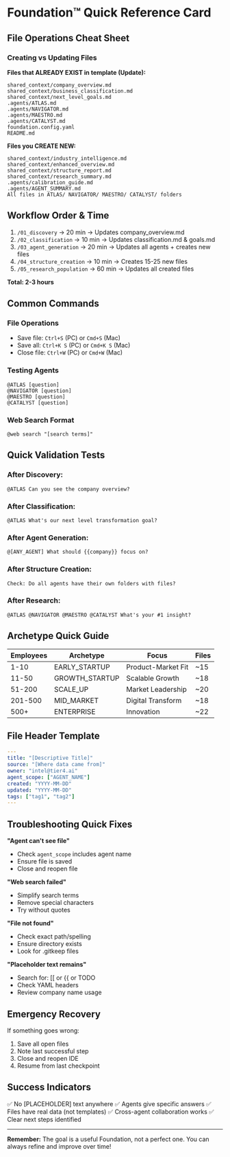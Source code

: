 # Foundation™ Quick Reference Card

## File Operations Cheat Sheet

### Creating vs Updating Files

**Files that ALREADY EXIST in template (Update):**
```
shared_context/company_overview.md
shared_context/business_classification.md  
shared_context/next_level_goals.md
.agents/ATLAS.md
.agents/NAVIGATOR.md
.agents/MAESTRO.md
.agents/CATALYST.md
foundation.config.yaml
README.md
```

**Files you CREATE NEW:**
```
shared_context/industry_intelligence.md
shared_context/enhanced_overview.md
shared_context/structure_report.md
shared_context/research_summary.md
.agents/calibration_guide.md
.agents/AGENT_SUMMARY.md
All files in ATLAS/ NAVIGATOR/ MAESTRO/ CATALYST/ folders
```

## Workflow Order & Time

1. `/01_discovery` → 20 min → Updates company_overview.md
2. `/02_classification` → 10 min → Updates classification.md & goals.md
3. `/03_agent_generation` → 20 min → Updates all agents + creates new files
4. `/04_structure_creation` → 10 min → Creates 15-25 new files
5. `/05_research_population` → 60 min → Updates all created files

**Total: 2-3 hours**

## Common Commands

### File Operations
- Save file: `Ctrl+S` (PC) or `Cmd+S` (Mac)
- Save all: `Ctrl+K S` (PC) or `Cmd+K S` (Mac)
- Close file: `Ctrl+W` (PC) or `Cmd+W` (Mac)

### Testing Agents
```
@ATLAS [question]
@NAVIGATOR [question]
@MAESTRO [question]
@CATALYST [question]
```

### Web Search Format
```
@web search "[search terms]"
```

## Quick Validation Tests

### After Discovery:
```
@ATLAS Can you see the company overview?
```

### After Classification:
```
@ATLAS What's our next level transformation goal?
```

### After Agent Generation:
```
@[ANY_AGENT] What should {{company}} focus on?
```

### After Structure Creation:
```
Check: Do all agents have their own folders with files?
```

### After Research:
```
@ATLAS @NAVIGATOR @MAESTRO @CATALYST What's your #1 insight?
```

## Archetype Quick Guide

| Employees | Archetype | Focus | Files |
|-----------|-----------|-------|-------|
| 1-10 | EARLY_STARTUP | Product-Market Fit | ~15 |
| 11-50 | GROWTH_STARTUP | Scalable Growth | ~18 |
| 51-200 | SCALE_UP | Market Leadership | ~20 |
| 201-500 | MID_MARKET | Digital Transform | ~18 |
| 500+ | ENTERPRISE | Innovation | ~22 |

## File Header Template
```yaml
---
title: "[Descriptive Title]"
source: "[Where data came from]"
owner: "intel@tier4.ai"
agent_scope: ["AGENT_NAME"]
created: "YYYY-MM-DD"
updated: "YYYY-MM-DD"
tags: ["tag1", "tag2"]
---
```

## Troubleshooting Quick Fixes

**"Agent can't see file"**
- Check `agent_scope` includes agent name
- Ensure file is saved
- Close and reopen file

**"Web search failed"**
- Simplify search terms
- Remove special characters
- Try without quotes

**"File not found"**
- Check exact path/spelling
- Ensure directory exists
- Look for .gitkeep files

**"Placeholder text remains"**
- Search for: [[ or {{ or TODO
- Check YAML headers
- Review company name usage

## Emergency Recovery

If something goes wrong:
1. Save all open files
2. Note last successful step
3. Close and reopen IDE
4. Resume from last checkpoint

## Success Indicators

✅ No [PLACEHOLDER] text anywhere
✅ Agents give specific answers
✅ Files have real data (not templates)
✅ Cross-agent collaboration works
✅ Clear next steps identified

---

**Remember:** The goal is a useful Foundation, not a perfect one. You can always refine and improve over time!
